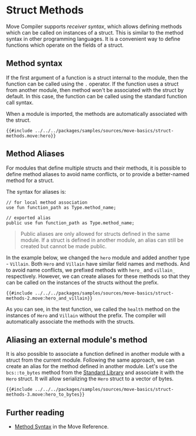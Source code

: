 # Struct Methods

Move Compiler supports _receiver syntax_, which allows defining methods which can be called on
instances of a struct. This is similar to the method syntax in other programming languages. It is a
convenient way to define functions which operate on the fields of a struct.

## Method syntax

If the first argument of a function is a struct internal to the module, then the function can be
called using the `.` operator. If the function uses a struct from another module, then method won't
be associated with the struct by default. In this case, the function can be called using the
standard function call syntax.

When a module is imported, the methods are automatically associated with the struct.

```move
{{#include ../../../packages/samples/sources/move-basics/struct-methods.move:hero}}
```

## Method Aliases

For modules that define multiple structs and their methods, it is possible to define method aliases
to avoid name conflicts, or to provide a better-named method for a struct.

The syntax for aliases is:

```move
// for local method association
use fun function_path as Type.method_name;

// exported alias
public use fun function_path as Type.method_name;
```

> Public aliases are only allowed for structs defined in the same module. If a struct is defined in
> another module, an alias can still be created but cannot be made public.

In the example below, we changed the `hero` module and added another type - `Villain`. Both `Hero`
and `Villain` have similar field names and methods. And to avoid name conflicts, we prefixed methods
with `hero_` and `villain_` respectively. However, we can create aliases for these methods so that
they can be called on the instances of the structs without the prefix.

```move
{{#include ../../../packages/samples/sources/move-basics/struct-methods-2.move:hero_and_villain}}
```

As you can see, in the test function, we called the `health` method on the instances of `Hero` and
`Villain` without the prefix. The compiler will automatically associate the methods with the
structs.

## Aliasing an external module's method

It is also possible to associate a function defined in another module with a struct from the current
module. Following the same approach, we can create an alias for the method defined in another
module. Let's use the `bcs::to_bytes` method from the [Standard Library](./standard-library.md) and
associate it with the `Hero` struct. It will allow serializing the `Hero` struct to a vector of
bytes.

```move
{{#include ../../../packages/samples/sources/move-basics/struct-methods-3.move:hero_to_bytes}}
```

## Further reading

- [Method Syntax](/reference/method-syntax.html) in the Move Reference.
